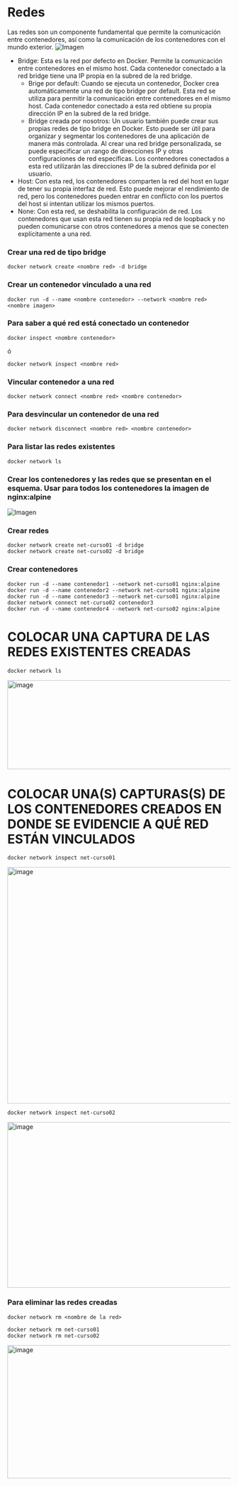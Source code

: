 # Redes
Las redes son un componente fundamental que permite la comunicación entre contenedores, así como la comunicación de los contenedores con el mundo exterior. 
![Imagen](redes.PNG)
- Bridge: Esta es la red por defecto en Docker. Permite la comunicación entre contenedores en el mismo host. Cada contenedor conectado a la red bridge tiene una IP propia en la subred de la red bridge.
    -  Brige por default: Cuando se ejecuta un contenedor, Docker crea automáticamente una red de tipo bridge por default. Esta red se utiliza para permitir la comunicación entre contenedores en el mismo host. Cada contenedor conectado a esta red obtiene su propia dirección IP en la subred de la red bridge.
    - Bridge creada por nosotros: Un usuario también puede crear sus propias redes de tipo bridge en Docker. Esto puede ser útil para organizar y segmentar los contenedores de una aplicación de manera más controlada. Al crear una red bridge personalizada, se puede especificar un rango de direcciones IP y otras configuraciones de red específicas. Los contenedores conectados a esta red utilizarán las direcciones IP de la subred definida por el usuario.
- Host: Con esta red, los contenedores comparten la red del host en lugar de tener su propia interfaz de red. Esto puede mejorar el rendimiento de red, pero los contenedores pueden entrar en conflicto con los puertos del host si intentan utilizar los mismos puertos.
- None: Con esta red, se deshabilita la configuración de red. Los contenedores que usan esta red tienen su propia red de loopback y no pueden comunicarse con otros contenedores a menos que se conecten explícitamente a una red.

### Crear una red de tipo bridge

```
docker network create <nombre red> -d bridge
```

### Crear un contenedor vinculado a una red

```
docker run -d --name <nombre contenedor> --network <nombre red> <nombre imagen>
```

### Para saber a qué red está conectado un contenedor

```
docker inspect <nombre contenedor>
```
ó
```
docker network inspect <nombre red> 
```

### Vincular contenedor a una red
```
docker network connect <nombre red> <nombre contenedor>
```

### Para desvincular un contenedor de una red
```
docker network disconnect <nombre red> <nombre contenedor>
```

### Para listar las redes existentes
```
docker network ls
```

### Crear los contenedores y las redes que se presentan en el esquema. Usar para todos los contenedores la imagen de nginx:alpine

![Imagen](esquema-ejercicio-redes.PNG)

### Crear redes
```
docker network create net-curso01 -d bridge
docker network create net-curso02 -d bridge
```

### Crear contenedores 
```
docker run -d --name contenedor1 --network net-curso01 nginx:alpine
docker run -d --name contenedor2 --network net-curso01 nginx:alpine
docker run -d --name contenedor3 --network net-curso01 nginx:alpine
docker network connect net-curso02 contenedor3
docker run -d --name contenedor4 --network net-curso02 nginx:alpine
```

# COLOCAR UNA CAPTURA DE LAS REDES EXISTENTES CREADAS
```
docker network ls
```
<img width="599" height="201" alt="image" src="https://github.com/user-attachments/assets/fdeeed09-a52e-4dd6-81bb-3f858b98d94d" />


# COLOCAR UNA(S) CAPTURAS(S) DE LOS CONTENEDORES CREADOS EN DONDE SE EVIDENCIE A QUÉ RED ESTÁN VINCULADOS
```
docker network inspect net-curso01
```
<img width="1158" height="534" alt="image" src="https://github.com/user-attachments/assets/ec9e724f-c593-41ec-bd42-6d3658b27334" />

```
docker network inspect net-curso02
```
<img width="1179" height="374" alt="image" src="https://github.com/user-attachments/assets/9f6e98f9-f1e9-4842-b240-f2d9ec7a8d98" />



### Para eliminar las redes creadas
```
docker network rm <nombre de la red>
```
```
docker network rm net-curso01
docker network rm net-curso02
```
<img width="589" height="301" alt="image" src="https://github.com/user-attachments/assets/c5f851b0-3683-4264-b8f0-e2c36947d416" />

